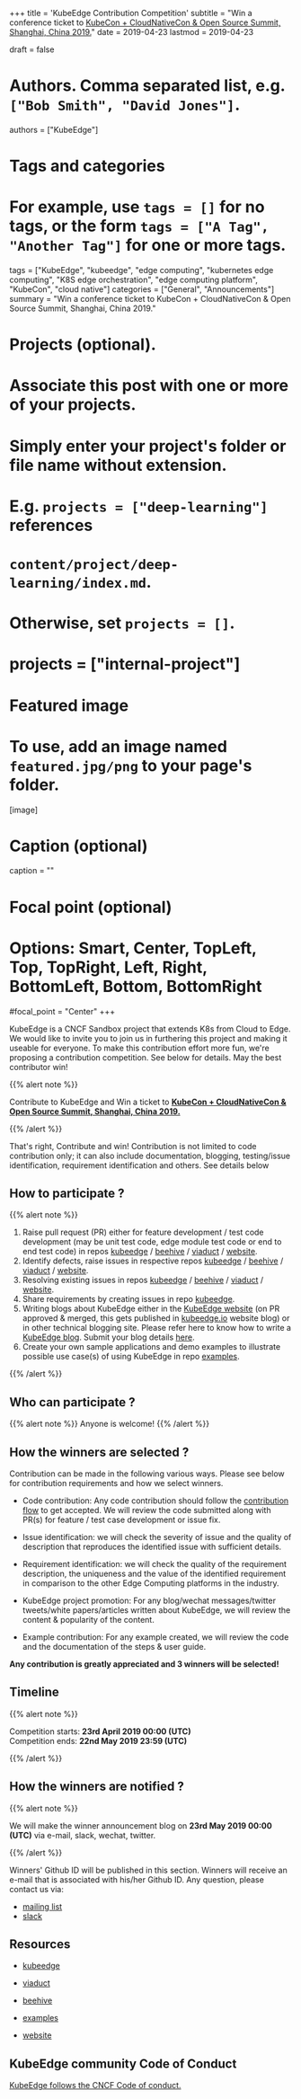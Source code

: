 +++
title = 'KubeEdge Contribution Competition'
subtitle = "Win a conference ticket to [KubeCon + CloudNativeCon & Open Source Summit, Shanghai, China 2019.](https://www.lfasiallc.com/events/kubecon-cloudnativecon-china-2019/)"
date = 2019-04-23
lastmod = 2019-04-23

draft = false

# Authors. Comma separated list, e.g. `["Bob Smith", "David Jones"]`.
authors = ["KubeEdge"]

# Tags and categories
# For example, use `tags = []` for no tags, or the form `tags = ["A Tag", "Another Tag"]` for one or more tags.
tags = ["KubeEdge", "kubeedge", "edge computing", "kubernetes edge computing", "K8S edge orchestration", "edge computing platform", "KubeCon", "cloud native"]
categories = ["General", "Announcements"]
summary = "Win a conference ticket to KubeCon + CloudNativeCon & Open Source Summit, Shanghai, China 2019."

# Projects (optional).
#   Associate this post with one or more of your projects.
#   Simply enter your project's folder or file name without extension.
#   E.g. `projects = ["deep-learning"]` references 
#   `content/project/deep-learning/index.md`.
#   Otherwise, set `projects = []`.
# projects = ["internal-project"]

# Featured image
# To use, add an image named `featured.jpg/png` to your page's folder. 
[image]
  # Caption (optional)
  caption = ""

  # Focal point (optional)
  # Options: Smart, Center, TopLeft, Top, TopRight, Left, Right, BottomLeft, Bottom, BottomRight
  #focal_point = "Center"
+++

KubeEdge is a CNCF Sandbox project that extends K8s from Cloud to Edge. We would like to invite you to join us in furthering this project and making it useable for everyone. To make this contribution effort more fun, we're proposing a contribution competition. See below for details. May the best contributor win!

{{% alert note %}}

Contribute to KubeEdge and Win a ticket to **[KubeCon + CloudNativeCon & Open Source Summit, Shanghai, China 2019.](https://www.lfasiallc.com/events/kubecon-cloudnativecon-china-2019/)**

{{% /alert %}}

That's right, Contribute and win! Contribution is not limited to code contribution only; it can also include documentation, blogging, testing/issue identification, requirement identification and others. See details below

## **How to participate ?**

{{% alert note %}}

1. Raise pull request (PR) either for feature development / test code development (may be unit test code, edge module test code or end to end test code) in repos [kubeedge](https://github.com/kubeedge/kubeedge) / [beehive](https://github.com/kubeedge/beehive) / [viaduct](https://github.com/kubeedge/viaduct) / [website](https://github.com/kubeedge/website).
2. Identify defects, raise issues in respective repos [kubeedge](https://github.com/kubeedge/kubeedge) / [beehive](https://github.com/kubeedge/beehive) / [viaduct](https://github.com/kubeedge/viaduct) / [website](https://github.com/kubeedge/website).
3. Resolving existing issues in repos [kubeedge](https://github.com/kubeedge/kubeedge) / [beehive](https://github.com/kubeedge/beehive) / [viaduct](https://github.com/kubeedge/viaduct) / [website](https://github.com/kubeedge/website).
4. Share requirements by creating issues in repo [kubeedge](https://github.com/kubeedge/kubeedge).
5. Writing blogs about KubeEdge either in the [KubeEdge website](https://kubeedge.io) (on PR approved & merged, this gets published in [kubeedge.io](https://kubeedge.io) website blog) or in other technical blogging site. Please refer here to know how to write a [KubeEdge blog](https://github.com/kubeedge/website/wiki/How-to-write-a-blog).
Submit your blog details [here](https://docs.google.com/forms/d/e/1FAIpQLSd9luGaHWt5jABEQjtr11CgWLVw7Px6tJf0TIjidbl3UL_Izg/viewform).
6. Create your own sample applications and demo examples to illustrate possible use case(s) of using KubeEdge in repo [examples](https://github.com/kubeedge/examples).

{{% /alert %}}

## **Who can participate ?**
{{% alert note %}}
Anyone is welcome!
{{% /alert %}}


## **How the winners are selected ?**

Contribution can be made in the following various ways. Please see below for contribution requirements and how we select winners.

- Code contribution: Any code contribution should follow the [contribution flow](https://github.com/kubeedge/kubeedge/blob/master/CONTRIBUTING.md) to get accepted. We will review the code submitted along with PR(s) for feature / test case development or issue fix.

- Issue identification: we will check the severity of issue and the quality of description that reproduces the identified issue with sufficient details.

- Requirement identification: we will check the quality of the requirement description, the uniqueness and the value of the identified requirement in comparison to the other Edge Computing  platforms in the industry.

- KubeEdge project promotion: For any blog/wechat messages/twitter tweets/white papers/articles written about KubeEdge, we will review the content & popularity of the content.

- Example contribution: For any example created, we will review the code and the documentation of the steps & user guide.

**Any contribution is greatly appreciated and 3 winners will be selected!**  

## **Timeline**

{{% alert note %}}

Competition starts: **23rd April 2019 00:00 (UTC)**  
Competition ends: **22nd May 2019 23:59 (UTC)**

{{% /alert %}}


## **How the winners are notified ?**

{{% alert note %}}

We will make the winner announcement blog on **23rd May 2019 00:00 (UTC)** via e-mail, slack, wechat, twitter.

{{% /alert %}} 

Winners' Github ID will be published in this section. Winners will receive an e-mail that is associated with his/her Github ID. Any question, please contact us via:

- [mailing list](https://groups.google.com/forum/#!forum/kubeedge)
- [slack](https://join.slack.com/t/kubeedge/shared_invite/enQtNDg1MjAwMDI0MTgyLTQ1NzliNzYwNWU5MWYxOTdmNDZjZjI2YWE2NDRlYjdiZGYxZGUwYzkzZWI2NGZjZWRkZDVlZDQwZWI0MzM1Yzc)

## **Resources**


- [kubeedge](https://github.com/kubeedge/kubeedge)

- [viaduct](https://github.com/kubeedge/viaduct)

- [beehive](https://github.com/kubeedge/beehive)

- [examples](https://github.com/kubeedge/examples)

- [website](https://github.com/kubeedge/website)



## **KubeEdge community Code of Conduct**

[KubeEdge follows the CNCF Code of conduct.](https://github.com/kubeedge/kubeedge/blob/master/CODE_OF_CONDUCT.md)





